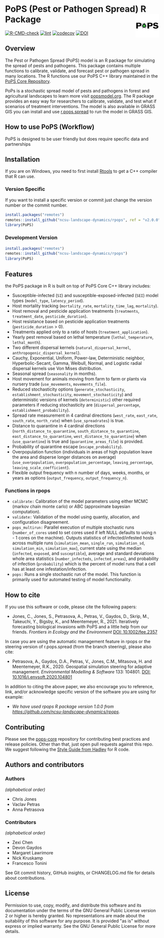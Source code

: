 # PoPS (Pest or Pathogen Spread) R Package <img src="man/PoPS_GIF_transparent.gif" align="right" width="15%" />

<!-- badges: start -->
[![R-CMD-check](https://github.com/ncsu-landscape-dynamics/rpops/actions/workflows/R-CMD-check.yaml/badge.svg)](https://github.com/ncsu-landscape-dynamics/rpops/actions/workflows/R-CMD-check.yaml)
[![lint](https://github.com/ncsu-landscape-dynamics/rpops/actions/workflows/lint.yaml/badge.svg)](https://github.com/ncsu-landscape-dynamics/rpops/actions/workflows/lint.yaml)
[![codecov](https://codecov.io/gh/ncsu-landscape-dynamics/rpops/branch/main/graph/badge.svg)](https://codecov.io/gh/ncsu-landscape-dynamics/rpops)
[![DOI](https://zenodo.org/badge/143435350.svg)](https://zenodo.org/badge/latestdoi/143435350)
  <!-- badges: end -->

## Overview

The Pest or Pathogen Spread (PoPS) model is an R package for simulating the spread of pests and 
pathogens. This package contains multiple functions to calibrate, validate, and forecast pest or 
pathogen spread in many locations. The R functions use our PoPS C++ library maintained in 
the [PoPS Core Repository](https://github.com/ncsu-landscape-dynamics/pops-core). 

PoPs is a stochastic spread model of pests and pathogens in forest and agricultural landscapes to 
learn more visit [popsmodel.org](https://popsmodel.org/). The R package provides an easy way for 
researchers to calibrate, validate, and test what if scenarios of treatment interventions. The model
is also available in GRASS GIS you can install and use 
[r.pops.spread](https://github.com/ncsu-landscape-dynamics/r.pops.spread) to run the model in GRASS 
GIS.

## How to use PoPS (Workflow)

PoPS is designed to be user friendly but does require specific data and partnerships

## Installation
If you are on Windows, you need to first install
[Rtools](https://cran.r-project.org/bin/windows/Rtools/) to get a C++ compiler that R can use.

### Version Specific

If you want to install a specific version or commit just change the version number or the commit
number.

```R
install.packages("remotes")
remotes::install_github("ncsu-landscape-dynamics/rpops", ref = "v2.0.0")
library(PoPS)

```
### Development Version

```R
install.packages("remotes")
remotes::install_github("ncsu-landscape-dynamics/rpops")
library(PoPS)

```
## Features
the PoPS package in R is built on top of PoPS Core C++ library includes:

* Susceptible-infected (`SI`) and susceptible-exposed-infected (`SEI`) model types (`model_type`, `latency_period`).
* Host mortality tracking (`mortality_rate`, `mortality_time_lag`, `mortality`).
* Host removal and pesticide application treatments (`treatments`, `treatment_date`, `pesticide_duration`).
* Host resistance based on pesticide application treatments (`pesticide_duration` > 0).
* Treatments applied only to a ratio of hosts (`treatment_application`).
* Yearly pest removal based on lethal temperature (`lethal_temperature`, `lethal_month`).
* Two different dispersal kernels (`natural_dispersal_kernel`, `anthropogenic_dispersal_kernel`).
* Cauchy, Exponential, Uniform, Power-law, Deterministic neighbor, Hyperbolic-Secant, Gamma, Weibull, Normal, and Logistic radial dispersal kernels use Von Mises distribution.
* Seasonal spread (`seasonality` in months).
* Host movement for animals moving from farm to farm or plants via nursery trade (`use_movements`, `movements_file`).
* Reduced stochasticity options (`generate_stochasticity`, `establishment_stochasticity`, `movement_stochasticity`) and deterministic versions of kernels (`deterministic`) other required parameters if reducing stochasticity are (`dispersal_percentage`, `establishment_probability`).
* Spread rate measurement in 4 cardinal directions (`west_rate`, `east_rate`, `south_rate`, `north_rate`) when (`use_spreadrates`) is true.
* Distance to quarantine in 4 cardinal directions (`north_distance_to_quarantine`, `south_distance_to_quarantine`, `east_distance_to_quarantine`, `west_distance_to_quarantine`) when (`use_quarantine`) is true and (`quarantine_areas_file`) is provided.
* Probability of quarantine escape (`escape_probability`).
* Overpopulation function (individuals in areas of high population leave the area and disperse longer distances on average) (`use_overpopulation`, `overpopulation_percentage`, `leaving_percentage`, `leaving_scale_coefficient`).
* Flexible output frequency with n number of days, weeks, months, or years as options (`output_frequency`, `output_frequency_n`).

### Functions in rpops
* `calibrate:` Calibration of the model parameters using either MCMC (markov chain monte carlo) or ABC (approximate bayesian computation). 
* `validate:` Validation of the model using quantiy, allocation, and configuration disagreement.
* `pops_multirun:` Parallel execution of multiple stochastic runs (`number_of_cores` used to set cores used if left NULL defaults to using n - 1 cores on the machine). Outputs statistics of infected/infested hosts across multiple runs (`simulation_mean`,  `single_run`,  `simulation_sd`, `simulation_min`, `simulation_max`), current state using the median (`infected`,  `exposed`, and `susceptible`), average and standard deviations whole area statistics (`number_infecteds`, `infected_areas`), and probability of infection (`probability`) which is the percent of model runs that a cell has at least one infestation/infection.
* `pops:` Runs a single stochastic run of the model. This function is primarily used for automated testing of model functionality.

## How to cite

If you use this software or code, please cite the following papers:

* Jones, C., Jones, S., Petrasova, A., Petras, V., Gaydos, D., 
  Skrip, M., Takeuchi, Y., Bigsby, K., and Meentemeyer, R., 2021.
  Iteratively forecasting biological invasions with PoPS and a little help from 
  our friends.
  *Frontiers in Ecology and the Environment* 
  [DOI: 10.1002/fee.2357](https://doi.org/10.1002/fee.2357)

In case you are using the automatic management feature in rpops or the
steering version of r.pops.spread (from the branch steering), please
also cite:

* Petrasova, A., Gaydos, D.A., Petras, V., Jones, C.M., Mitasova, H. and
  Meentemeyer, R.K., 2020.
  Geospatial simulation steering for adaptive management.
  *Environmental Modelling & Software* 133: 104801.
  [DOI: 10.1016/j.envsoft.2020.104801](https://doi.org/10.1016/j.envsoft.2020.104801)

In addition to citing the above paper, we also encourage you to
reference, link, and/or acknowledge specific version of the software
you are using for example:

* *We have used rpops R package version 1.0.0 from
  <https://github.com/ncsu-landscape-dynamics/rpops>*.

## Contributing

Please see the [pops-core](https://github.com/ncsu-landscape-dynamics/pops-core#readme) repository for contributing best practices and release policies. Other than that, just open pull requests against this repo. We suggest following the [Style Guide from Hadley](http://adv-r.had.co.nz/Style.html) for R code.

## Authors and contributors

### Authors

_(alphabetical order)_

* Chris Jones
* Vaclav Petras
* Anna Petrasova

### Contributors

_(alphabetical order)_

* Zexi Chen
* Devon Gaydos
* Margaret Lawrimore
* Nick Kruskamp
* Francesco Tonini

See Git commit history, GitHub insights, or CHANGELOG.md file for details about
contributions.

## License

Permission to use, copy, modify, and distribute this software and its documentation
under the terms of the GNU General Public License version 2 or higher is hereby
granted. No representations are made about the suitability of this software for any
purpose. It is provided "as is" without express or implied warranty.
See the GNU General Public License for more details.

